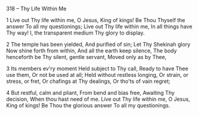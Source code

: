 318 – Thy Life Within Me


1
Live out Thy life within me,
O Jesus, King of kings!
Be Thou Thyself the answer
To all my questionings;
Live out Thy life within me,
In all things have Thy way!
I, the transparent medium
Thy glory to display.

2
The temple has been yielded,
And purified of sin;
Let Thy Shekinah glory
Now shine forth from within,
And all the earth keep silence,
The body henceforth be
Thy silent, gentle servant,
Moved only as by Thee,

3
Its members ev'ry moment
Held subject to Thy call,
Ready to have Thee use them,
Or not be used at all;
Held without restless longing,
Or strain, or stress, or fret,
Or chafings at Thy dealings,
Or tho'ts of vain regret;

4
But restful, calm and pliant,
From bend and bias free,
Awaiting Thy decision,
When thou hast need of me.
Live out Thy life within me,
O Jesus, King of kings!
Be Thou the glorious answer
To all my questionings.


